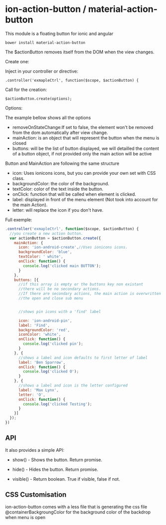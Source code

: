 ion-action-button / material-action-button
=================

This module is a floating button for ionic and angular

```
bower install material-action-button
```

The $actionButton removes itself from the DOM when the view changes.

Create one:

Inject in your controller or directive:

```
.controller('exmapleCtrl', function($scope, $actionButton) {
```

Call for the creation:

```
$actionButton.create(options);
```

Options:

The example bellow shows all the options

* removeOnStateChange:If set to false, the element won't be removed from the dom automatically after view change.
* mainAction: is an object that will represent the button when the menu is closed
* buttons: will be the list of button displayed, we will detailled the content of a button object, if not provided only the main action will be active

Button and MainAction are following the same structure

* icon: Uses ionicons icons, but you can provide your own set with CSS class.
* backgroundColor: the color of the background.
* textColor: color of the text inside the button.
* onClick: function that will be called when element is clicked.
* label: displayed in front of the menu element (Not took into account for the main Action).
* letter: will replace the icon if you don't have.

Full exemple:

```javascript
.controller('exmapleCtrl', function($scope, $actionButton) {
  //you create a new action button.
  var actionButton = $actionButton.create({
    mainAction: {
      icon: 'ion-android-create',//Uses ionicons icons.
      backgroundColor: 'blue',
      textColor: ' white',
      onClick: function() {
        console.log('clicked main BUTTON');
      }
    },
    buttons: [{
      //if this array is empty or the buttons key non existant
      //there will be no secondary actions.
      //If there are secondary actions, the main action is overwritten to show
      //the open and close sub menu


      //shows pin icons with a 'find' label

      icon: 'ion-android-pin',
      label: 'Find',
      backgroundColor: 'red',
      iconColor: 'white',
      onClick: function() {
        console.log('clicked pin');
      }
    }, {
      //shows a label and icon defaults to first letter of label
      label: 'Ben Sparrow',
      onClick: function() {
        console.log('clicked O');
      }
    }, {
      //shows a label and icon is the letter configured
      label: 'Max Lynx',
      letter: 'O',
      onClick: function() {
        console.log('clicked Testing');
      }
    }]
  });  
})
```

API
----

It also provides a simple API:

* show() - Shows the button. Return promise.

* hide() - Hides the button. Return promise.

* visible() - Return boolean. True if visible, false if not.

CSS Customisation
-----------------

ion-action-button comes with a less file that is generating the css file
@containerBackgroungColor for the background color of the backdrop when menu is open
